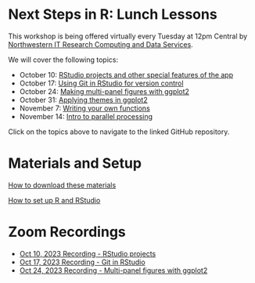 # Next Steps in R: Lunch Lessons

This workshop is being offered virtually every Tuesday at 12pm Central by [Northwestern IT Research Computing and Data Services](https://www.it.northwestern.edu/departments/it-services-support/research/).

We will cover the following topics:

* October 10: [RStudio projects and other special features of the app](https://github.com/hscarter/RStudio_Workshop) 
* October 17: [Using Git in RStudio for version control](https://github.com/nuitrcs/git-RStudio)
* October 24: [Making multi-panel figures with ggplot2](https://github.com/hscarter/Multipanel_Figures_Workshop)
* October 31: [Applying themes in ggplot2](https://github.com/hscarter/ggplot2_Themes_Workshop)
* November 7: [Writing your own functions](https://github.com/ritika-giri/R-workshop-writing-your-own-functions)
* November 14: [Intro to parallel processing](https://github.com/ritika-giri/R-workshop-intro-to-parallel-processing)

Click on the topics above to navigate to the linked GitHub repository.


# Materials and Setup

[How to download these materials](https://sites.northwestern.edu/researchcomputing/resources/downloading-from-github/)

[How to set up R and RStudio](https://sites.northwestern.edu/researchcomputing/resources/r-and-rstudio/)

# Zoom Recordings

* [Oct 10, 2023 Recording - RStudio projects](https://northwestern.zoom.us/rec/share/SeD8nm18OytDo9juEq33CT0sQTBpjVXtwKQZNNPUJb7T27zvrHPFflcX4qKTmgb_.VL2VZLZi0BrjUHCE)
* [Oct 17, 2023 Recording - Git in RStudio](https://northwestern.zoom.us/rec/share/rr1xH9zds4y3y1usXz9l0Ml0oZx0qJFhqMYkkDmiY_O0_xGIsZZObDWD5VCrJA8P.lpgKkk9OQetJsgYp)
* [Oct 24, 2023 Recording - Multi-panel figures with ggplot2](https://northwestern.zoom.us/rec/share/aHAZYBVMJwoAf8_z-7pne9tx__JOPquRi1P3f0Kn-PUz6UGitd4eNRPdntiXi2Wi.9nU2uZ7BbR6Vh8PC)
